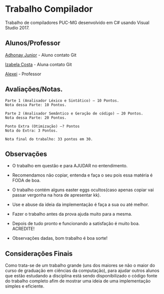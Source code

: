 # Trabalho Compilador

Trabalho de compiladores PUC-MG desenvolvido em C# usando Visual Studio 2017.

## Alunos/Professor

[Adhonay Junior](https://github.com/adhonay) - Aluno contato Git

[Izabela Costa](https://github.com/izabelacGoncalves) - Aluna contato Git

[Alexei](http://portal.pucminas.br/pos/eletrica/index-link.php?arquivo=docente&pagina=4124&id=254) - Professor

## Avaliações/Notas.

```
Parte 1 (Analisador Léxico e Sintático) – 10 Pontos.
Nota dessa Parte: 10 Pontos.

Parte 2 (Analisador Semântico e Geração de código) – 20 Pontos.
Nota dessa Parte: 20 Pontos.

Ponto Extra (Otimização) –? Pontos 
Nota do Extra: 3 Pontos.

Nota final do trabalho: 33 pontos em 30.
```

## Observações

* O trabalho em questão e para AJUDAR no entendimento.

* Recomendamos não copiar, entenda e faça o seu pois essa matéria é FODA de boa.

* O trabalho contém alguns easter eggs ocultos(caso apenas copiar vai passar vergonha na hora de apresentar kk).

* Use e abuse da ideia da implementação é faça a sua ou até melhor.

* Fazer o trabalho antes da prova ajuda muito para a mesma.

* Depois de tudo pronto e funcionando a satisfação é muito boa. ACREDITE!

* Observações dadas, bom trabalho é boa sorte!


## Considerações Finais

Como trata-se de um trabalho grande (uns dos maiores se não o maior do curso de graduação em ciências da computação), para ajudar outros alunos que estão estudando a disciplina está sendo disponibilizado o código fonte do trabalho completo afim de mostrar uma ideia de uma implementação simples e eficiente. 
